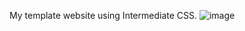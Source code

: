 My template website using Intermediate CSS.
![image](https://user-images.githubusercontent.com/84500263/131455051-574b220c-40f0-41ef-84f0-3510d79a77e4.png)
